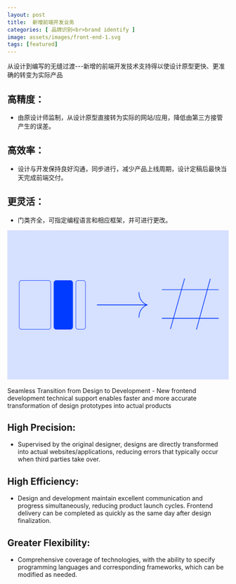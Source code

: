 ```yaml
---
layout: post
title:  新增前端开发业务
categories: [ 品牌识别<br>brand identify ]
image: assets/images/front-end-1.svg
tags: [featured]
---
```


从设计到编写的无缝过渡---新增的前端开发技术支持得以使设计原型更快、更准确的转变为实际产品
<br>
## 高精度：
- 由原设计师监制，从设计原型直接转为实际的网站/应用，降低由第三方接管产生的误差。
## 高效率：
- 设计与开发保持良好沟通，同步进行，减少产品上线周期，设计定稿后最快当天完成前端交付。

## 更灵活：
- 门类齐全，可指定编程语言和相应框架，并可进行更改。
  
![](/assets/images/front-end-2.svg)

Seamless Transition from Design to Development - New frontend development technical support enables faster and more accurate transformation of design prototypes into actual products
<br>
## High Precision:
- Supervised by the original designer, designs are directly transformed into actual websites/applications, reducing errors that typically occur when third parties take over.
## High Efficiency:
- Design and development maintain excellent communication and progress simultaneously, reducing product launch cycles. Frontend delivery can be completed as quickly as the same day after design finalization.
## Greater Flexibility:
- Comprehensive coverage of technologies, with the ability to specify programming languages and corresponding frameworks, which can be modified as needed.


